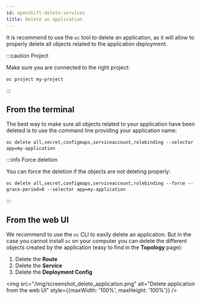 ```yaml
---
id: openshift-delete-services
title: Delete an application
---
```




It is recommend to use the `oc` tool to delete an application, as it will allow to properly delete all objects related to the application deployment.

:::caution Project

Make sure you are connected to the right project:

```shell
oc project my-project
```

:::

## From the terminal

The best way to make sure all objects related to your application have been deleted is to use the command line providing your application name:

```shell
oc delete all,secret,configmaps,serviceaccount,rolebinding --selector app=my-application
```

:::info Force deletion

You can force the deletion if the objects are not deleting properly:

```shell
oc delete all,secret,configmaps,serviceaccount,rolebinding --force --grace-period=0 --selector app=my-application
```

:::

## From the web UI

We recommend to use the `oc` CLI to easily delete an application. But in the case you cannot install `oc`  on your computer you can delete the different objects created by the application (easy to find in the **Topology** page):

1. Delete the **Route**
2. Delete the **Service**
3. Delete the **Deployment Config** 

<img src="/img/screenshot_delete_application.png" alt="Delete application from the web UI" style={{maxWidth: '100%', maxHeight: '100%'}} />

